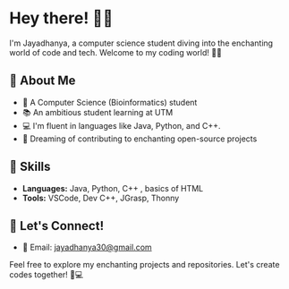 
# Hey there! 💖✨

I'm Jayadhanya, a computer science student diving into the enchanting world of code and tech. Welcome to my coding world! 🌈🚀

## 🌟 About Me
- 🎀 A Computer Science (Bioinformatics) student
- 📚 An ambitious student learning at UTM
- 💻 I'm fluent in languages like Java, Python, and C++.
- 🌟 Dreaming of contributing to enchanting open-source projects

## 🌈 Skills
- **Languages:** Java, Python, C++ , basics of HTML
- **Tools:** VSCode, Dev C++, JGrasp, Thonny

## 🌸 Let's Connect!
- 💌 Email: jayadhanya30@gmail.com

Feel free to explore my enchanting projects and repositories. Let's create codes together! 🌟💻

</br>
